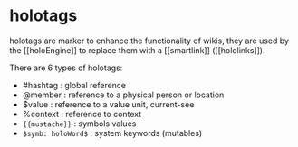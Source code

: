 # holotags

holotags are marker to enhance the functionality of wikis,
they are used by the [[holoEngine]] to replace them with
a [[smartlink]] ([[hololinks]]).

There are 6 types of holotags: 

* #hashtag : global reference
* @member : reference to a physical person or location
* $value : reference to a value unit, current-see
* %context : reference to context
* ``{{mustache}}`` : symbols values
* ``$symb: holoWord$`` : system keywords (mutables)
